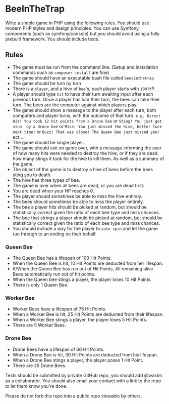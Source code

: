 # BeeInTheTrap

Write a simple game in PHP using the following rules. You should use modern 
PHP styles and design principles. You can use Symfony components (such as symfony/console) but you should avoid using a fully prebuilt framework. You should include tests.

## Rules

- The game must be run from the command line. (Setup and installation commands such as `composer install` are fine)
- The game should have an executable bash file called `beesinthetrap`
- The game should be turn by turn
- There is a `player`, and a hive of `bee`'s, each player starts with `100` HP.
- A player should type `hit` to have their turn awaiting input after each previous turn. Once a player has had their turn, the bees can take their turn. The bees are the computer against which players play.
- The game should show a message to the player after each turn, both computers and player turns, with the outcome of that turn. `e.g. Direct Hit! You took 12 hit points from a Drone bee` or `Sting! You just got stun  by a drone bee` or `Miss! You just missed the hive, better luck next time!` or `Buzz! That was close! The Queen Bee just missed you!` ect…
- The game should be single player.
- The game should exit on game over, with a message informing the user of how many hits were needed to destroy the hive, or if they are dead, how many stings it took for the hive to kill them. As well as a summary of the game.
- The object of the game is to destroy a hive of bees before the bees sting you to death.
- The hive has three types of bee.
- The game is over when all bees are dead, or you are dead first.
- You are dead when your HP reaches 0.
- The player should sometimes be able to miss the hive entirely.
- The bees should sometimes be able to miss the player entirely.
- The bee a player hits should be picked at random, but should be statistically correct given the ratio of each bee type and miss chances.
- The bee that strings a player should be picked at random, but should be statistically correct given the ratio of each bee type and miss chances.
- You should include a way for the player to `auto spin` and let the game run through to an ending on their behalf.

### Queen Bee

- The Queen Bee has a lifespan of 100 Hit Points.
- When the Queen Bee is hit, 10 Hit Points are deducted from her lifespan.
- If/When the Queen Bee has run out of Hit Points, All remaining alive Bees automatically run out of hit points.
- When the Queen bee stings a player, the player loses 10 Hit Points.
- There is only 1 Queen Bee.

### Worker Bee

- Worker Bees have a lifespan of 75 Hit Points.
- When a Worker Bee is hit, 25 Hit Points are deducted from their lifespan.
- When a Worker Bee stings a player, the player loses 5 Hit Points.
- There are 5 Worker Bees.

### Drone Bee

- Drone Bees have a lifespan of 60 Hit Points.
- When a Drone Bee is hit, 30 Hit Points are deducted from his lifespan.
- When a Drone Bee stings a player, the player poses 1 Hit Point.
- There are 25 Drone Bees.

Tests should be submitted by private GitHub repo, you should add @waxim as a collaborator. You should also email your contact with a link to the repo to let them know you're done. 

Please do not fork this repo into a public repo viewable by others.
